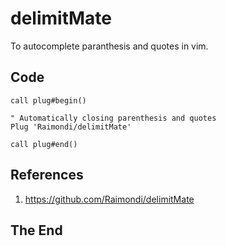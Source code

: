 # delimitMate

To autocomplete paranthesis and quotes in vim.

## Code

```vim
call plug#begin()

" Automatically closing parenthesis and quotes
Plug 'Raimondi/delimitMate'

call plug#end()
```

## References

1. https://github.com/Raimondi/delimitMate

## The End
